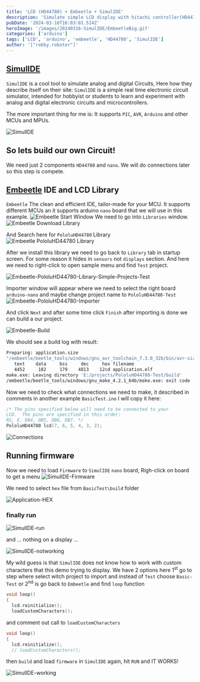 ```yaml
---
title: 'LCD (HD44780) + Embeetle + SimulIDE'
description: 'Simulate simple LCD display with hitachi controller(HD44780).'
pubDate: '2024-03-16T16:03:01.514Z'
heroImage: '/images/20240316-SimulIDE/EmbeetleBig.gif'
categories: ['arduino']
tags: ['LCD', 'arduino', 'embeetle', 'HD44780', 'SimulIDE']
author: '["robby.roboter"]'
---
```


## [SimulIDE](https://simulide.com/)
`SimulIDE` is a cool tool to simulate analog and digital Circuits, Here how they describe itself on their site: `SimulIDE` is a simple real time electronic circuit simulator, intended for hobbyist or students to learn and experiment with analog and digital electronic circuits and microcontrollers.

The more important thing for me is: It supports `PIC`, `AVR`, `Arduino` and other MCUs and MPUs. 

![SimulIDE](/images/20240316-SimulIDE/SimulIDE.png)


## So lets build our own Circuit!

We need just 2 components `HD44780` and `nano`. We will do connections later so this step is compete.

## [Embeetle](https://embeetle.com) IDE and LCD Library

`Embeetle` The clean and efficient IDE, tailor-made for your MCU. It supports different MCUs an it supports arduino `nano` board that we will use in this example.
![Embeetle Start Window](/images/20240316-SimulIDE/Embeetle-start.png)
We need to go into `Libraries` window.
![Embeetle Download Library](/images/20240316-SimulIDE/Embeetle-download-library.png)

And Search here for `PololuHD44780` Library
![Embeetle PololuHD44780 Library](/images/20240316-SimulIDE/Embeetle-PololuHD44780-Library.png)

After we install this library we need to go back to `Library` tab in startup screen.
For some reason it hides in `sensors` not `displays` section. And here we need to right-click to open sample menu and find `Test` project.

![Embeetle-PololuHD44780-Library-Simple-Projects-Test](/images/20240316-SimulIDE/Embeetle-PololuHD44780-Library-Simple-Projects-Test.png)

Importer window will appear where we need to select the right board `arduino-nano` and maybe change project name to `PololuHD44780-Test`
![Embeetle-PololuHD44780-Importer](/images/20240316-SimulIDE/Embeetle-PololuHD44780-Importer.png)

And click `Next` and after some time click `Finish` after importing is done we can build a our project.

![Embeetle-Build](/images/20240316-SimulIDE/Embeetle-Build.png)

We should see a build log with result:
```bash
Preparing: application.size
"/embeetle/beetle_tools/windows/gnu_avr_toolchain_7.3.0_32b/bin/avr-size" application.elf
   text    data     bss     dec     hex filename
   4452     182     179    4813    12cd application.elf
make.exe: Leaving directory 'E:/projects/PololuHD44780-Test/build'
/embeetle/beetle_tools/windows/gnu_make_4.2.1_64b/make.exe: exit code '0'
```

Now we need to check what connections we need to make, it described in comments in another example `BasicTest.ino` I will copy it here:
```c++
/* The pins specified below will need to be connected to your
LCD.  The pins are specified in this order:
RS, E, DB4, DB5, DB6, DB7. */
PololuHD44780 lcd(7, 6, 5, 4, 3, 2);
```
![Connections](/images/20240316-SimulIDE/Connections.png)

## Running firmware
Now we need to load `Firmware` to `SimulIDE` `nano` board, Righ-click on board to get a menu
![SimulIDE-Firmware](/images/20240316-SimulIDE/SimulIDE-Firmware.png)

We need to select `hex` file from `BasicTest\build` folder

![Application-HEX](/images/20240316-SimulIDE/Application-HEX.png)

### finally run
![SimulIDE-run](/images/20240316-SimulIDE/SimulIDE-run.png)

and ... nothing on a display ...

![SimulIDE-notworking](/images/20240316-SimulIDE/SimulIDE-notworking.png)

My wild guess is that `SimulIDE` does not know how to work with custom characters that this demo trying to display. We have 2 options here 1<sup>st</sup> go to step where select witch project to import and instead of `Test` choose `Basic-Test` or 2<sup>nd</sup> is go back to `Embeetle` and find `loop` function

```c
void loop()
{
  lcd.reinitialize();
  loadCustomCharacters();
```
and comment out call to `loadCustomCharacters`

```c
void loop()
{
  lcd.reinitialize();
  // loadCustomCharacters();
```

then `build` and load `firmware` in `SimulIDE` again, hit `RUN` and IT WORKS!

![SimulIDE-working](/images/20240316-SimulIDE/SimulIDE-working.png)
